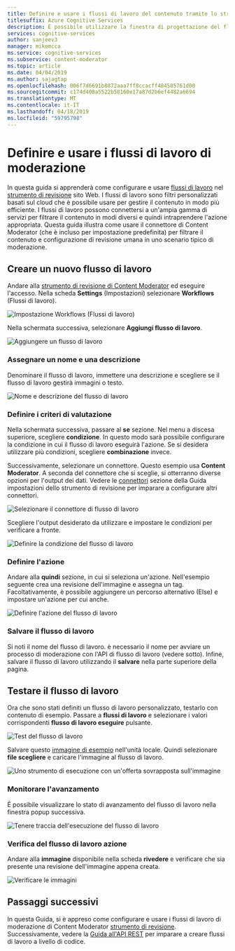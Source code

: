 ```yaml
---
title: Definire e usare i flussi di lavoro del contenuto tramite lo strumento di revisione - Content Moderator
titlesuffix: Azure Cognitive Services
description: È possibile utilizzare la finestra di progettazione del flusso di lavoro di Azure Content Moderator per definire i flussi di lavoro personalizzati e le soglie in base a criteri di contenuto.
services: cognitive-services
author: sanjeev3
manager: mikemcca
ms.service: cognitive-services
ms.subservice: content-moderator
ms.topic: article
ms.date: 04/04/2019
ms.author: sajagtap
ms.openlocfilehash: 006f7d6691b8872aaa7ff8ccacff484585761d00
ms.sourcegitcommit: c174d408a5522b58160e17a87d2b6ef4482a6694
ms.translationtype: MT
ms.contentlocale: it-IT
ms.lasthandoff: 04/18/2019
ms.locfileid: "59795798"
---
```

# <a name="define-and-use-moderation-workflows"></a>Definire e usare i flussi di lavoro di moderazione

In questa guida si apprenderà come configurare e usare [flussi di lavoro](../review-api.md#workflows) nel [strumento di revisione](https://contentmoderator.cognitive.microsoft.com) sito Web. I flussi di lavoro sono filtri personalizzati basati sul cloud che è possibile usare per gestire il contenuto in modo più efficiente. I flussi di lavoro possono connettersi a un'ampia gamma di servizi per filtrare il contenuto in modi diversi e quindi intraprendere l'azione appropriata. Questa guida illustra come usare il connettore di Content Moderator (che è incluso per impostazione predefinita) per filtrare il contenuto e configurazione di revisione umana in uno scenario tipico di moderazione.

## <a name="create-a-new-workflow"></a>Creare un nuovo flusso di lavoro

Andare alla [strumento di revisione di Content Moderator](https://contentmoderator.cognitive.microsoft.com/) ed eseguire l'accesso. Nella scheda **Settings** (Impostazioni) selezionare **Workflows** (Flussi di lavoro).

![Impostazione Workflows (Flussi di lavoro)](images/2-workflows-0.png)

Nella schermata successiva, selezionare **Aggiungi flusso di lavoro**.

![Aggiungere un flusso di lavoro](images/2-workflows-1.png)

### <a name="assign-a-name-and-description"></a>Assegnare un nome e una descrizione

Denominare il flusso di lavoro, immettere una descrizione e scegliere se il flusso di lavoro gestirà immagini o testo.

![Nome e descrizione del flusso di lavoro](images/image-workflow-create.PNG)

### <a name="define-evaluation-criteria"></a>Definire i criteri di valutazione

Nella schermata successiva, passare al **se** sezione. Nel menu a discesa superiore, scegliere **condizione**. In questo modo sarà possibile configurare la condizione in cui il flusso di lavoro eseguirà l'azione. Se si desidera utilizzare più condizioni, scegliere **combinazione** invece. 

Successivamente, selezionare un connettore. Questo esempio usa **Content Moderator**. A seconda del connettore che si sceglie, si otterranno diverse opzioni per l'output dei dati. Vedere le [connettori](./configure.md#connectors) sezione della Guida impostazioni dello strumento di revisione per imparare a configurare altri connettori.

![Selezionare il connettore di flusso di lavoro](images/image-workflow-connect-to.PNG)

Scegliere l'output desiderato da utilizzare e impostare le condizioni per verificare a fronte.

![Definire la condizione del flusso di lavoro](images/image-workflow-condition.PNG)

### <a name="define-the-action"></a>Definire l'azione

Andare alla **quindi** sezione, in cui si seleziona un'azione. Nell'esempio seguente crea una revisione dell'immagine e assegna un tag. Facoltativamente, è possibile aggiungere un percorso alternativo (Else) e impostare un'azione per cui anche.

![Definire l'azione del flusso di lavoro](images/image-workflow-action.PNG)

### <a name="save-the-workflow"></a>Salvare il flusso di lavoro

Si noti il nome del flusso di lavoro. è necessario il nome per avviare un processo di moderazione con l'API di flusso di lavoro (vedere sotto). Infine, salvare il flusso di lavoro utilizzando il **salvare** nella parte superiore della pagina.

## <a name="test-the-workflow"></a>Testare il flusso di lavoro

Ora che sono stati definiti un flusso di lavoro personalizzato, testarlo con contenuto di esempio. Passare a **flussi di lavoro** e selezionare i valori corrispondenti **flusso di lavoro eseguire** pulsante.

![Test del flusso di lavoro](images/image-workflow-execute.PNG)

Salvare questo [immagine di esempio](https://moderatorsampleimages.blob.core.windows.net/samples/sample2.jpg) nell'unità locale. Quindi selezionare **file scegliere** e caricare l'immagine al flusso di lavoro.

![Uno strumento di esecuzione con un'offerta sovrapposta sull'immagine](images/sample-text.jpg)

### <a name="track-progress"></a>Monitorare l'avanzamento

È possibile visualizzare lo stato di avanzamento del flusso di lavoro nella finestra popup successiva.

![Tenere traccia dell'esecuzione del flusso di lavoro](images/image-workflow-job.PNG)

### <a name="verify-workflow-action"></a>Verifica del flusso di lavoro azione

Andare alla **immagine** disponibile nella scheda **rivedere** e verificare che sia presente una revisione dell'immagine appena creata.

![Verificare le immagini](images/image-workflow-review.PNG)

## <a name="next-steps"></a>Passaggi successivi

In questa Guida, si è appreso come configurare e usare i flussi di lavoro di moderazione di Content Moderator [strumento di revisione](https://contentmoderator.cognitive.microsoft.com). Successivamente, vedere la [Guida all'API REST](../try-review-api-workflow.md) per imparare a creare flussi di lavoro a livello di codice.
